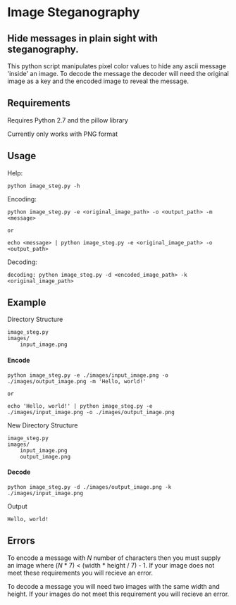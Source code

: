 # Image Steganography

## Hide messages in plain sight with steganography.

This python script manipulates pixel color values to hide any ascii message 'inside' an image. To decode the message the decoder will need the original image as a key and the encoded image to reveal the message.

## Requirements

Requires Python 2.7 and the pillow library

Currently only works with PNG format

## Usage

Help:
```
python image_steg.py -h
```

Encoding:
```
python image_steg.py -e <original_image_path> -o <output_path> -m <message>

or

echo <message> | python image_steg.py -e <original_image_path> -o <output_path>
```

Decoding:
```
decoding: python image_steg.py -d <encoded_image_path> -k <original_image_path>
```

## Example

Directory Structure

```
image_steg.py
images/
    input_image.png
```

#### Encode
```
python image_steg.py -e ./images/input_image.png -o ./images/output_image.png -m 'Hello, world!'

or 

echo 'Hello, world!' | python image_steg.py -e ./images/input_image.png -o ./images/output_image.png
```

New Directory Structure

```
image_steg.py
images/
    input_image.png
    output_image.png
```

#### Decode
```
python image_steg.py -d ./images/output_image.png -k ./images/input_image.png
```

Output
```
Hello, world!
```

## Errors

To encode a message with _N_ number of characters then you must supply an image where (_N_ * 7) < (width * height / 7) - 1. If your image does not meet these requirements you will recieve an error.

To decode a message you will need two images with the same width and height. If your images do not meet this requirement you will recieve an error.
